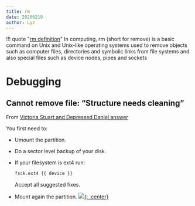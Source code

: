 ```yaml
---
title: rm
date: 20200219
author: Lyz
---
```


!!! quote "[rm definition](https://en.wikipedia.org/wiki/Rm_%28Unix%29)"
    In computing, rm (short for remove) is a basic command on Unix and Unix-like
    operating systems used to remove objects such as computer files, directories
    and symbolic links from file systems and also special files such as device
    nodes, pipes and sockets

# Debugging

## Cannot remove file: “Structure needs cleaning”

From [Victoria Stuart and Depressed Daniel answer](https://unix.stackexchange.com/questions/330742/cannot-remove-file-structure-needs-cleaning)

You first need to:

* Umount the partition.
* Do a sector level backup of your disk.
* If your filesystem is ext4 run:
  ```bash
  fsck.ext4 {{ device }}
  ```
  Accept all suggested fixes.

* Mount again the partition.
[![](not-by-ai.svg){: .center}](https://notbyai.fyi)
